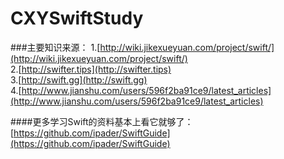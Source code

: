 # CXYSwiftStudy

###主要知识来源：
1.[http://wiki.jikexueyuan.com/project/swift/](http://wiki.jikexueyuan.com/project/swift/)  
2.[http://swifter.tips](http://swifter.tips)  
3.[http://swift.gg](http://swift.gg)  
4.[http://www.jianshu.com/users/596f2ba91ce9/latest_articles](http://www.jianshu.com/users/596f2ba91ce9/latest_articles)  
  
####更多学习Swift的资料基本上看它就够了：
[https://github.com/ipader/SwiftGuide](https://github.com/ipader/SwiftGuide)

